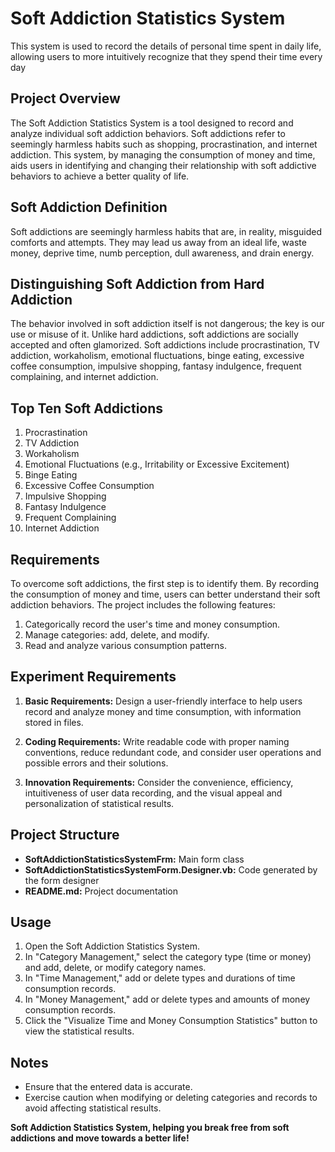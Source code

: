 # Soft Addiction Statistics System
This system is used to record the details of personal time spent in daily life, allowing users to more intuitively recognize that they spend their time every day
## Project Overview

The Soft Addiction Statistics System is a tool designed to record and analyze individual soft addiction behaviors. Soft addictions refer to seemingly harmless habits such as shopping, procrastination, and internet addiction. This system, by managing the consumption of money and time, aids users in identifying and changing their relationship with soft addictive behaviors to achieve a better quality of life.

## Soft Addiction Definition

Soft addictions are seemingly harmless habits that are, in reality, misguided comforts and attempts. They may lead us away from an ideal life, waste money, deprive time, numb perception, dull awareness, and drain energy.

## Distinguishing Soft Addiction from Hard Addiction

The behavior involved in soft addiction itself is not dangerous; the key is our use or misuse of it. Unlike hard addictions, soft addictions are socially accepted and often glamorized. Soft addictions include procrastination, TV addiction, workaholism, emotional fluctuations, binge eating, excessive coffee consumption, impulsive shopping, fantasy indulgence, frequent complaining, and internet addiction.

## Top Ten Soft Addictions

1. Procrastination
2. TV Addiction
3. Workaholism
4. Emotional Fluctuations (e.g., Irritability or Excessive Excitement)
5. Binge Eating
6. Excessive Coffee Consumption
7. Impulsive Shopping
8. Fantasy Indulgence
9. Frequent Complaining
10. Internet Addiction

## Requirements

To overcome soft addictions, the first step is to identify them. By recording the consumption of money and time, users can better understand their soft addiction behaviors. The project includes the following features:

1. Categorically record the user's time and money consumption.
2. Manage categories: add, delete, and modify.
3. Read and analyze various consumption patterns.

## Experiment Requirements

1. **Basic Requirements:** Design a user-friendly interface to help users record and analyze money and time consumption, with information stored in files.

2. **Coding Requirements:** Write readable code with proper naming conventions, reduce redundant code, and consider user operations and possible errors and their solutions.

3. **Innovation Requirements:** Consider the convenience, efficiency, intuitiveness of user data recording, and the visual appeal and personalization of statistical results.

## Project Structure

- **SoftAddictionStatisticsSystemFrm:** Main form class
- **SoftAddictionStatisticsSystemForm.Designer.vb:** Code generated by the form designer
- **README.md:** Project documentation

## Usage

1. Open the Soft Addiction Statistics System.
2. In "Category Management," select the category type (time or money) and add, delete, or modify category names.
3. In "Time Management," add or delete types and durations of time consumption records.
4. In "Money Management," add or delete types and amounts of money consumption records.
5. Click the "Visualize Time and Money Consumption Statistics" button to view the statistical results.

## Notes

- Ensure that the entered data is accurate.
- Exercise caution when modifying or deleting categories and records to avoid affecting statistical results.

**Soft Addiction Statistics System, helping you break free from soft addictions and move towards a better life!**